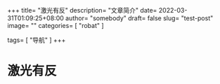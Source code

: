+++
title= "激光有反"
description= "文章简介"
date= 2022-03-31T01:09:25+08:00
author= "somebody"
draft= false
slug= "test-post"
image= "" 
categories= [
    "robat"
]

tags=  [
    "导航"
]
+++

# 激光有反


